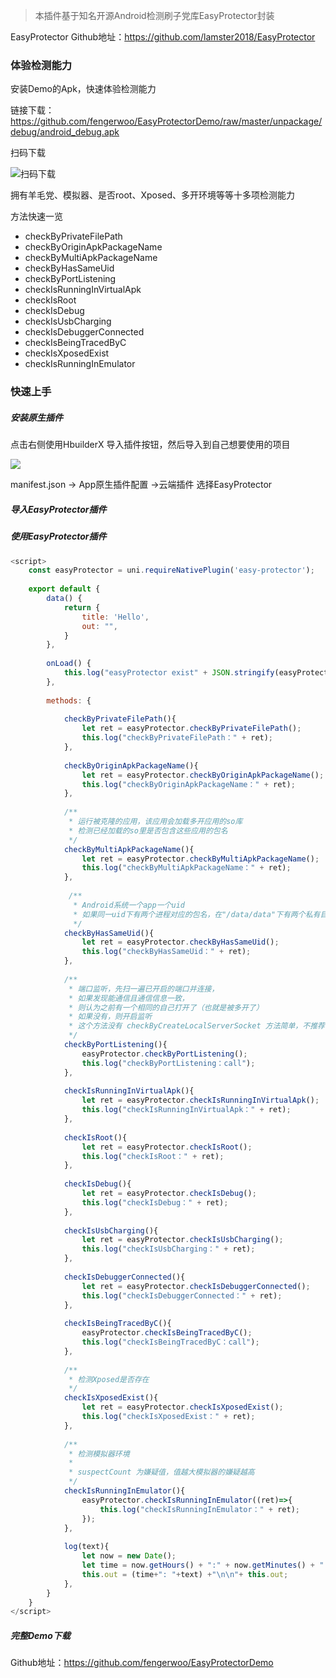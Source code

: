 > 本插件基于知名开源Android检测刷子党库EasyProtector封装

EasyProtector Github地址：https://github.com/lamster2018/EasyProtector



### 体验检测能力

安装Demo的Apk，快速体验检测能力

链接下载：https://github.com/fengerwoo/EasyProtectorDemo/raw/master/unpackage/debug/android_debug.apk

扫码下载

![扫码下载](https://tva1.sinaimg.cn/large/007S8ZIlgy1ggtswj3610j30b40b4jrj.jpg'扫码下载')



拥有羊毛党、模拟器、是否root、Xposed、多开环境等等十多项检测能力

方法快速一览
- checkByPrivateFilePath
- checkByOriginApkPackageName
- checkByMultiApkPackageName
- checkByHasSameUid
- checkByPortListening
- checkIsRunningInVirtualApk
- checkIsRoot
- checkIsDebug
- checkIsUsbCharging
- checkIsDebuggerConnected
- checkIsBeingTracedByC
- checkIsXposedExist
- checkIsRunningInEmulator







### 快速上手



##### 安装原生插件

点击右侧使用HbuilderX 导入插件按钮，然后导入到自己想要使用的项目

![](https://tva1.sinaimg.cn/large/007S8ZIlgy1ggtt6jxkwqj30gk034q31.jpg)

manifest.json -> App原生插件配置 ->云端插件 选择EasyProtector



##### 导入EasyProtector插件



##### 使用EasyProtector插件

```javascript
<script>
	const easyProtector = uni.requireNativePlugin('easy-protector');
	
	export default {
		data() {
			return {
				title: 'Hello',
				out: "",
			}
		},
		
		onLoad() {
			this.log("easyProtector exist" + JSON.stringify(easyProtector))
		},
		
		methods: {
			
			checkByPrivateFilePath(){
				let ret = easyProtector.checkByPrivateFilePath();
				this.log("checkByPrivateFilePath：" + ret);
			},
			
			checkByOriginApkPackageName(){
				let ret = easyProtector.checkByOriginApkPackageName();
				this.log("checkByOriginApkPackageName：" + ret);
			},
			
			/**
			 * 运行被克隆的应用，该应用会加载多开应用的so库
			 * 检测已经加载的so里是否包含这些应用的包名
			 */
			checkByMultiApkPackageName(){
				let ret = easyProtector.checkByMultiApkPackageName();
				this.log("checkByMultiApkPackageName：" + ret);
			},
			
			 /**
			  * Android系统一个app一个uid
			  * 如果同一uid下有两个进程对应的包名，在"/data/data"下有两个私有目录，则该应用被多开了
			  */
			checkByHasSameUid(){
				let ret = easyProtector.checkByHasSameUid();
				this.log("checkByHasSameUid：" + ret);
			},
			
			/**
			 * 端口监听，先扫一遍已开启的端口并连接，
			 * 如果发现能通信且通信信息一致，
			 * 则认为之前有一个相同的自己打开了（也就是被多开了）
			 * 如果没有，则开启监听
			 * 这个方法没有 checkByCreateLocalServerSocket 方法简单，不推荐使用
			 */
			checkByPortListening(){
				easyProtector.checkByPortListening();
				this.log("checkByPortListening：call");
			},
			
			checkIsRunningInVirtualApk(){
				let ret = easyProtector.checkIsRunningInVirtualApk();
				this.log("checkIsRunningInVirtualApk：" + ret);
			},
			
			checkIsRoot(){
				let ret = easyProtector.checkIsRoot();
				this.log("checkIsRoot：" + ret);
			},
			
			checkIsDebug(){
				let ret = easyProtector.checkIsDebug();
				this.log("checkIsDebug：" + ret);
			},
			
			checkIsUsbCharging(){
				let ret = easyProtector.checkIsUsbCharging();
				this.log("checkIsUsbCharging：" + ret);
			},
			
			checkIsDebuggerConnected(){
				let ret = easyProtector.checkIsDebuggerConnected();
				this.log("checkIsDebuggerConnected：" + ret);
			},
			
			checkIsBeingTracedByC(){
				easyProtector.checkIsBeingTracedByC();
				this.log("checkIsBeingTracedByC：call");
			},
			
			/**
			 * 检测Xposed是否存在
			 */
			checkIsXposedExist(){
				let ret = easyProtector.checkIsXposedExist();
				this.log("checkIsXposedExist：" + ret);
			},
			
			/**
			 * 检测模拟器环境
			 * 
			 * suspectCount 为嫌疑值，值越大模拟器的嫌疑越高
			 */
			checkIsRunningInEmulator(){
				easyProtector.checkIsRunningInEmulator((ret)=>{
					this.log("checkIsRunningInEmulator：" + ret);
				});
			},
			
			log(text){
				let now = new Date();
				let time = now.getHours() + ":" + now.getMinutes() + ":" + now.getSeconds();
				this.out = (time+": "+text) +"\n\n"+ this.out;
			},
		}
	}
</script>


```



##### 完整Demo下载

Github地址：https://github.com/fengerwoo/EasyProtectorDemo

